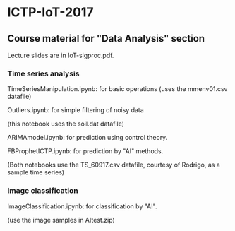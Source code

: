 # ICTP-IoT-2017
## Course material for "Data Analysis" section

Lecture slides are in IoT-sigproc.pdf.

### Time series analysis

TimeSeriesManipulation.ipynb: for basic operations
(uses the mmenv01.csv datafile)

Outliers.ipynb: for simple filtering of noisy data

(this notebook uses the soil.dat datafile)

ARIMAmodel.ipynb: for prediction using control theory.

FBProphetICTP.ipynb: for prediction by "AI" methods.

(Both notebooks use the TS_60917.csv datafile, courtesy
of Rodrigo, as a sample time series)


### Image classification

ImageClassification.ipynb: for classification by "AI".

(use the image samples in AItest.zip)




